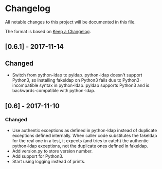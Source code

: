 # Changelog
All notable changes to this project will be documented in this file.

The format is based on [Keep a Changelog](http://keepachangelog.com/en/1.0.0/).

## [0.6.1] - 2017-11-14
## Changed
- Switch from python-ldap to pyldap. python-ldap doesn't support Python3, so
  installing fakeldap on Python3 fails due to Python3-incompatible syntax in
  python-ldap. pyldap supports Python3 and is backwards-compatible with
  python-ldap.

## [0.6] - 2017-11-10
### Changed
- Use authentic exceptions as defined in python-ldap instead of duplicate
  exceptions defined internally. When caller code substitutes the fakeldap
  for the real one in a test, it expects (and tries to catch) the authentic
  python-ldap exceptions, not the duplicate ones defined in fakeldap.
- Add version.py to store version number.
- Add support for Python3.
- Start using logging instead of prints.
